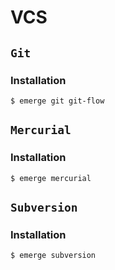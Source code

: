 # VCS

## `Git`

### Installation

```ShellSession
$ emerge git git-flow
```

## `Mercurial`

### Installation

```ShellSession
$ emerge mercurial
```

## `Subversion`

### Installation

```ShellSession
$ emerge subversion
```
